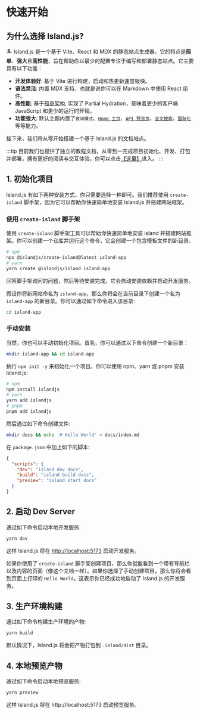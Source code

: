 # 快速开始

## 为什么选择 Island.js?

🏝️ Island.js 是一个基于 Vite、React 和 MDX 的静态站点生成器。它的特点是**简单**、**强大**且**高性能**，旨在帮助你以最少的配置专注于编写和部署静态站点。它主要具有以下功能：

- **开发体验好**: 基于 Vite 进行构建，启动和热更新速度极快。
- **语法灵活**: 内置 MDX 支持，也就是说你可以在 Markdown 中使用 React 组件。
- **高性能**: 基于[孤岛架构](https://jasonformat.com/islands-architecture/), 实现了 Partial Hydration，意味着更少的客户端 JavaScript 和更少的运行时开销。
- **功能强大**: 默认主题内置了`夜间模式`、[`Home 主页`](/zh/guide/home-page)、[`API 预览页`](/zh/guide/api-page)、[`全文搜索`](/zh/guide/search)、[`国际化`](/zh/guide/i18n)等等能力。

接下来，我们将从零开始搭建一个基于 Island.js 的文档站点。

:::tip
目前我们也提供了独立的教程文档，从零到一完成项目初始化、开发、打包并部署，拥有更好的阅读与交互体验，你可以点击[【这里】](https://island-tutorial.sanyuan0704.top/zh)进入。
:::

## 1. 初始化项目

Island.js 有如下两种安装方式，你只需要选择一种即可。我们推荐使用 `create-island` 脚手架，因为它可以帮助你快速简单地安装 Island.js 并搭建网站框架。

### 使用 `create-island` 脚手架

使用 `create-island` 脚手架工具可以帮助你快速简单地安装 island 并搭建网站框架。你可以创建一个仓库并运行这个命令，它会创建一个包含模板文件的新目录。

```bash
# npm
npx @islandjs/create-island@latest island-app
# yarn
yarn create @islandjs/island island-app
```

回答脚手架询问的问题，然后等待安装完成。它会自动安装依赖并启动开发服务。  

假设你将新网站命名为 `island-app`，那么你将会在当前目录下创建一个名为 `island-app` 的新目录。你可以通过如下命令进入该目录:

```bash
cd island-app
```

### 手动安装

当然，你也可以手动初始化项目。首先，你可以通过以下命令创建一个新目录：

```bash
mkdir island-app && cd island-app
```

执行 `npm init -y` 来初始化一个项目。你可以使用 npm、yarn 或 pnpm 安装 Island.js:

```bash
# npm
npm install islandjs
# yarn
yarn add islandjs
# pnpm
pnpm add islandjs
```

然后通过如下命令创建文件:

```bash
mkdir docs && echo '# Hello World' > docs/index.md
```

在 `package.json` 中加上如下的脚本:

```json
{
  "scripts": {
    "dev": "island dev docs",
    "build": "island build docs",
    "preview": "island start docs"
  }
}
```

## 2. 启动 Dev Server

通过如下命令启动本地开发服务:

```bash
yarn dev
```

这样 Island.js 将在 <http://localhost:5173> 启动开发服务。

如果你使用了 `create-island` 脚手架创建项目，那么你就能看到一个带有导航栏以及内容的页面（像这个文档一样）。如果你选择了手动创建项目，那么你将会看到页面上打印的 `Hello World`。这表示你已经成功地启动了 Island.js 的开发服务。

## 3. 生产环境构建

通过如下命令构建生产环境的产物:

```bash
yarn build
```

默认情况下，Island.js 将会把产物打包到 `.island/dist` 目录。

## 4. 本地预览产物

通过如下命令启动本地预览服务:

```bash
yarn preview
```

这样 Island.js 将在 http://localhost:5173 启动预览服务。
